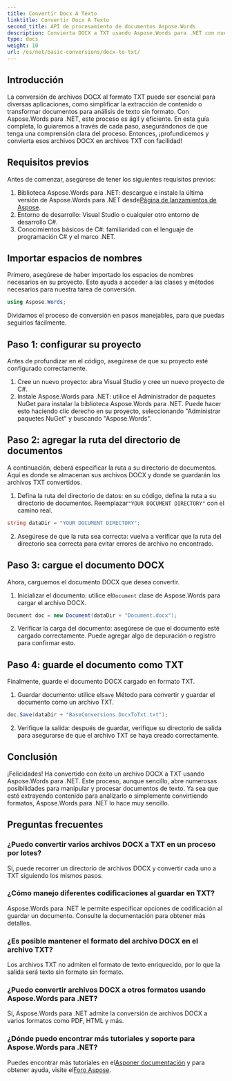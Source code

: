 ```yaml
---
title: Convertir Docx A Texto
linktitle: Convertir Docx A Texto
second_title: API de procesamiento de documentos Aspose.Words
description: Convierta DOCX a TXT usando Aspose.Words para .NET con nuestra guía paso a paso. Aprenda a transformar documentos de manera eficiente y sin esfuerzo.
type: docs
weight: 10
url: /es/net/basic-conversions/docx-to-txt/
---
```

## Introducción

La conversión de archivos DOCX al formato TXT puede ser esencial para diversas aplicaciones, como simplificar la extracción de contenido o transformar documentos para análisis de texto sin formato. Con Aspose.Words para .NET, este proceso es ágil y eficiente. En esta guía completa, lo guiaremos a través de cada paso, asegurándonos de que tenga una comprensión clara del proceso. Entonces, ¡profundicemos y convierta esos archivos DOCX en archivos TXT con facilidad!

## Requisitos previos

Antes de comenzar, asegúrese de tener los siguientes requisitos previos:

1.  Biblioteca Aspose.Words para .NET: descargue e instale la última versión de Aspose.Words para .NET desde[Página de lanzamientos de Aspose](https://releases.aspose.com/words/net/).
2. Entorno de desarrollo: Visual Studio o cualquier otro entorno de desarrollo C#.
3. Conocimientos básicos de C#: familiaridad con el lenguaje de programación C# y el marco .NET.

## Importar espacios de nombres

Primero, asegúrese de haber importado los espacios de nombres necesarios en su proyecto. Esto ayuda a acceder a las clases y métodos necesarios para nuestra tarea de conversión.

```csharp
using Aspose.Words;
```

Dividamos el proceso de conversión en pasos manejables, para que puedas seguirlos fácilmente.

## Paso 1: configurar su proyecto

Antes de profundizar en el código, asegúrese de que su proyecto esté configurado correctamente.

1. Cree un nuevo proyecto: abra Visual Studio y cree un nuevo proyecto de C#.
2. Instale Aspose.Words para .NET: utilice el Administrador de paquetes NuGet para instalar la biblioteca Aspose.Words para .NET. Puede hacer esto haciendo clic derecho en su proyecto, seleccionando "Administrar paquetes NuGet" y buscando "Aspose.Words".

## Paso 2: agregar la ruta del directorio de documentos

A continuación, deberá especificar la ruta a su directorio de documentos. Aquí es donde se almacenan sus archivos DOCX y donde se guardarán los archivos TXT convertidos.

1.  Defina la ruta del directorio de datos: en su código, defina la ruta a su directorio de documentos. Reemplazar`"YOUR DOCUMENT DIRECTORY"` con el camino real.

```csharp
string dataDir = "YOUR DOCUMENT DIRECTORY";
```

2. Asegúrese de que la ruta sea correcta: vuelva a verificar que la ruta del directorio sea correcta para evitar errores de archivo no encontrado.

## Paso 3: cargue el documento DOCX

Ahora, carguemos el documento DOCX que desea convertir.

1.  Inicializar el documento: utilice el`Document` clase de Aspose.Words para cargar el archivo DOCX.

```csharp
Document doc = new Document(dataDir + "Document.docx");
```

2. Verificar la carga del documento: asegúrese de que el documento esté cargado correctamente. Puede agregar algo de depuración o registro para confirmar esto.

## Paso 4: guarde el documento como TXT

Finalmente, guarde el documento DOCX cargado en formato TXT.

1.  Guardar documento: utilice el`Save` Método para convertir y guardar el documento como un archivo TXT.

```csharp
doc.Save(dataDir + "BaseConversions.DocxToTxt.txt");
```

2. Verifique la salida: después de guardar, verifique su directorio de salida para asegurarse de que el archivo TXT se haya creado correctamente.

## Conclusión

¡Felicidades! Ha convertido con éxito un archivo DOCX a TXT usando Aspose.Words para .NET. Este proceso, aunque sencillo, abre numerosas posibilidades para manipular y procesar documentos de texto. Ya sea que esté extrayendo contenido para analizarlo o simplemente convirtiendo formatos, Aspose.Words para .NET lo hace muy sencillo.

## Preguntas frecuentes

### ¿Puedo convertir varios archivos DOCX a TXT en un proceso por lotes?

Sí, puede recorrer un directorio de archivos DOCX y convertir cada uno a TXT siguiendo los mismos pasos.

### ¿Cómo manejo diferentes codificaciones al guardar en TXT?

Aspose.Words para .NET le permite especificar opciones de codificación al guardar un documento. Consulte la documentación para obtener más detalles.

### ¿Es posible mantener el formato del archivo DOCX en el archivo TXT?

Los archivos TXT no admiten el formato de texto enriquecido, por lo que la salida será texto sin formato sin formato.

### ¿Puedo convertir archivos DOCX a otros formatos usando Aspose.Words para .NET?

Sí, Aspose.Words para .NET admite la conversión de archivos DOCX a varios formatos como PDF, HTML y más.

### ¿Dónde puedo encontrar más tutoriales y soporte para Aspose.Words para .NET?

 Puedes encontrar más tutoriales en el[Asponer documentación](https://reference.aspose.com/words/net/) y para obtener ayuda, visite el[Foro Aspose](https://forum.aspose.com/c/words/8).

